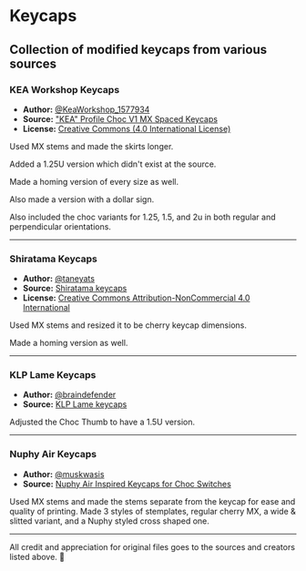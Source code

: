 # Keycaps
## Collection of modified keycaps from various sources

### **KEA Workshop Keycaps**

- **Author:** [@KeaWorkshop_1577934](https://www.printables.com/@KeaWorkshop_1577934)
- **Source:** ["KEA" Profile Choc V1 MX Spaced Keycaps](https://www.printables.com/model/685983-kea-workshop-choc-v1-mx-spaced-keycaps)
- **License:** [Creative Commons (4.0 International License)](https://creativecommons.org/licenses/by/4.0/)

Used MX stems and made the skirts longer.

Added a 1.25U version which didn't exist at the source.

Made a homing version of every size as well.

Also made a version with a dollar sign.

Also included the choc variants for 1.25, 1.5, and 2u in both regular and perpendicular orientations.
______
### **Shiratama Keycaps**

- **Author:** [@taneyats](https://twitter.com/taneyats)
- **Source:** [Shiratama keycaps](https://taneyats.booth.pm/items/4020198)
- **License:** [Creative Commons Attribution-NonCommercial 4.0 International](https://creativecommons.org/licenses/by-nc/4.0/)


Used MX stems and resized it to be cherry keycap dimensions.

Made a homing version as well.

______
### **KLP Lame Keycaps**

- **Author:** [@braindefender](https://github.com/braindefender)
- **Source:** [KLP Lame keycaps](https://github.com/braindefender/KLP-Lame-Keycaps/blob/master/README.md)

Adjusted the Choc Thumb to have a 1.5U version.

______
### **Nuphy Air Keycaps**

- **Author:** [@muskwasis](https://thangs.com/designer/muskwasis)
- **Source:** [Nuphy Air Inspired Keycaps for Choc Switches](https://thangs.com/designer/muskwasis/3d-model/Nuphy%20Air%20Inspired%20Keycap%20for%20Choc%20Switches-58178)

Used MX stems and made the stems separate from the keycap for ease and quality of printing.
Made 3 styles of stemplates, regular cherry MX, a wide & slitted variant, and a Nuphy styled cross shaped one.

______
All credit and appreciation for original files goes to the sources and creators listed above. 🙏
